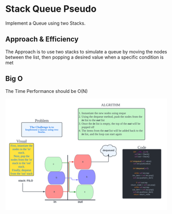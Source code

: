 # Stack Queue Pseudo

Implement a Queue using two Stacks.

## Approach & Efficiency

The Approach is to use two stacks to simulate a queue by moving the nodes between the list, then popping a desired value when a specific condition is met

## Big O

 The Time Performance should be O(N)

![Code Challenge Whiteboard](pseudoqueue.png)
